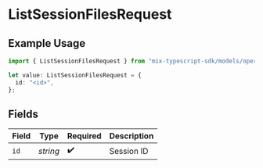 # ListSessionFilesRequest

## Example Usage

```typescript
import { ListSessionFilesRequest } from "mix-typescript-sdk/models/operations";

let value: ListSessionFilesRequest = {
  id: "<id>",
};
```

## Fields

| Field              | Type               | Required           | Description        |
| ------------------ | ------------------ | ------------------ | ------------------ |
| `id`               | *string*           | :heavy_check_mark: | Session ID         |